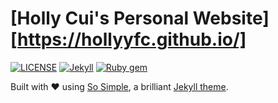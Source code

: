 # [Holly Cui's Personal Website][https://hollyyfc.github.io/]

[![LICENSE](https://img.shields.io/badge/license-MIT-lightgrey.svg?style=flat-square)](https://raw.githubusercontent.com/mmistakes/so-simple-theme/master/LICENSE)
[![Jekyll](https://img.shields.io/badge/jekyll-%3E%3D%203.6-blue.svg?style=flat-square)](https://jekyllrb.com/)
[![Ruby gem](https://img.shields.io/gem/v/jekyll-theme-so-simple.svg?style=flat-square)](https://rubygems.org/gems/jekyll-theme-so-simple)

Built with ❤️ using [So Simple](https://github.com/mmistakes/so-simple-theme), a brilliant [Jekyll theme](https://jekyllrb.com/docs/themes/). 


